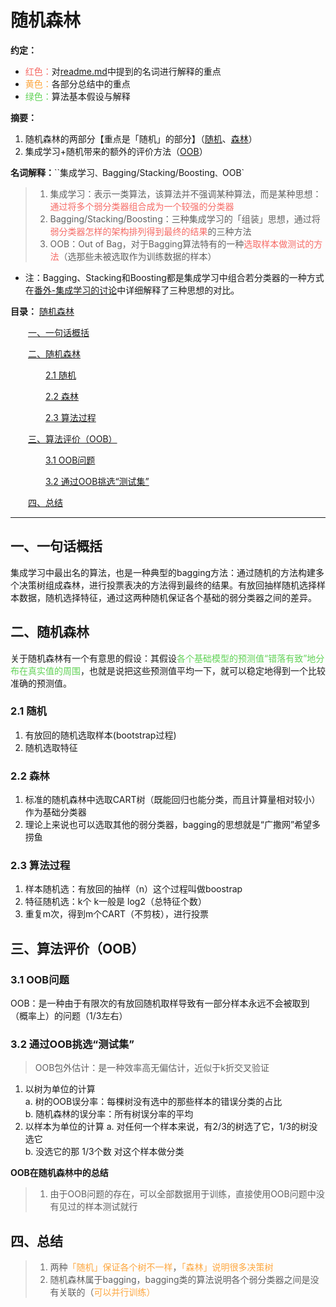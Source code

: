 
# 随机森林
**约定：**
- <font color=F66A65>红色：</font>对[readme.md](./readme.md)中提到的名词进行解释的重点
- <font color=FDA63E>黄色：</font>各部分总结中的重点
- <font color=62D257>绿色：</font>算法基本假设与解释

**摘要：**
1. 随机森林的两部分【重点是「随机」的部分】（[随机](#21-随机)、[森林](#22-森林)）
1. 集成学习+随机带来的额外的评价方法（[OOB](#三算法评价（OOB）)）

**名词解释：**``集成学习`、`Bagging/Stacking/Boosting`、`OOB`
> 1. 集成学习：表示一类算法，该算法并不强调某种算法，而是某种思想：<font color=F66A65>通过将多个弱分类器组合成为一个较强的分类器</font>
> 2. Bagging/Stacking/Boosting：三种集成学习的「组装」思想，通过将<font color=F66A65>弱分类器怎样的架构排列得到最终的结果</font>的三种方法
> 3. OOB：Out of Bag，对于Bagging算法特有的一种<font color=F66A65>选取样本做测试的方法</font>（选那些未被选取作为训练数据的样本）
* 注：Bagging、Stacking和Boosting都是集成学习中组合若分类器的一种方式在[番外-集成学习的讨论](./番外-集成学习的讨论（Bagging、Stacking、Boosting）.md)中详细解释了三种思想的对比。

**目录：**
[随机森林](#随机森林)

&emsp;&emsp;[一、一句话概括](#一一句话概括)

&emsp;&emsp;[二、随机森林](#二随机森林)

&emsp;&emsp;&emsp;&emsp;[2.1&nbsp;随机](#21-随机)

&emsp;&emsp;&emsp;&emsp;[2.2&nbsp;森林](#22-森林)

&emsp;&emsp;&emsp;&emsp;[2.3&nbsp;算法过程](#23-算法过程)

&emsp;&emsp;[三、算法评价（OOB）](#三算法评价（OOB）)

&emsp;&emsp;&emsp;&emsp;[3.1&nbsp;OOB问题](#31-OOB问题)

&emsp;&emsp;&emsp;&emsp;[3.2&nbsp;通过OOB挑选“测试集”](#32-通过OOB挑选“测试集”)

&emsp;&emsp;[四、总结](#四总结)

----
## 一、一句话概括
集成学习中最出名的算法，也是一种典型的bagging方法：通过随机的方法构建多个决策树组成森林，进行投票表决的方法得到最终的结果。有放回抽样随机选择样本数据，随机选择特征，通过这两种随机保证各个基础的弱分类器之间的差异。

## 二、随机森林
关于随机森林有一个有意思的假设：其假设<font color=62D257>各个基础模型的预测值“错落有致”地分布在真实值的周围</font>，也就是说把这些预测值平均一下，就可以稳定地得到一个比较准确的预测值。
### 2.1 随机
1. 有放回的随机选取样本(bootstrap过程)
2. 随机选取特征
### 2.2 森林
1. 标准的随机森林中选取CART树（既能回归也能分类，而且计算量相对较小）作为基础分类器
2. 理论上来说也可以选取其他的弱分类器，bagging的思想就是“广撒网”希望多捞鱼
### 2.3 算法过程
1. 样本随机选：有放回的抽样（n）这个过程叫做boostrap
2. 特征随机选：k个  k一般是 log2（总特征个数）
3. 重复m次，得到m个CART（不剪枝），进行投票
## 三、算法评价（OOB）
### 3.1 OOB问题
OOB：是一种由于有限次的有放回随机取样导致有一部分样本永远不会被取到（概率上）的问题（1/3左右）
### 3.2 通过OOB挑选“测试集”
> OOB包外估计：是一种效率高无偏估计，近似于k折交叉验证
1. 以树为单位的计算\
    a. 树的OOB误分率：每棵树没有选中的那些样本的错误分类的占比\
    b. 随机森林的误分率：所有树误分率的平均
2. 以样本为单位的计算
    a. 对任何一个样本来说，有2/3的树选了它，1/3的树没选它\
    b. 没选它的那 1/3个数 对这个样本做分类

**OOB在随机森林中的总结**
> 1. 由于OOB问题的存在，可以全部数据用于训练，直接使用OOB问题中没有见过的样本测试就行
## 四、总结
> 1. 两种<font color=FDA63E>「随机」保证各个树不一样</font>，<font color=FDA63E>「森林」说明很多决策树</font>
> 2. 随机森林属于bagging，bagging类的算法说明各个弱分类器之间是没有关联的（<font color=FDA63E>可以并行训练）